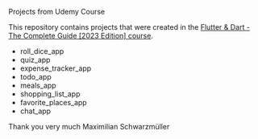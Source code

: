 Projects from Udemy Course 

This repository contains projects that were created in the [Flutter & Dart - The Complete Guide [2023 Edition] course](https://www.udemy.com/course/learn-flutter-dart-to-build-ios-android-apps/). 

- roll_dice_app
- quiz_app
- expense_tracker_app
- todo_app
- meals_app
- shopping_list_app
- favorite_places_app
- chat_app

Thank you very much Maximilian Schwarzmüller
